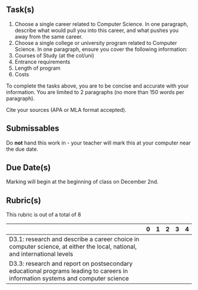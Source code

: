Task(s)
-------
1. Choose a single career related to Computer Science.  In one paragraph, describe what would pull you into this career, and what pushes you away from the same career.
2. Choose a single college or university program related to Computer Science.  In one paragraph, ensure you cover the following information:
  1. Courses of Study (at the col/uni)
  2. Entrance requirements
  3. Length of program
  4. Costs

To complete the tasks above, you are to be concise and accurate with your information.  You are limited to 2 paragraphs (no more than 150 words per paragraph).

Cite your sources (APA or MLA format accepted).

Submissables
------------
Do **not** hand this work in - your teacher will mark this at your computer near the due date.

Due Date(s)
----------
Marking will begin at the beginning of class on December 2nd.


Rubric(s)
---------
This rubric is out of a total of 8

| | 0 | 1 | 2 | 3 | 4 |
|---| --- | --- | --- | --- | --- |
|D3.1: research and describe a career choice in computer science, at either the local, national, and international levels | | | | | |
|D3.3: research and report on postsecondary educational programs leading to careers in information systems and computer science | | | | | |